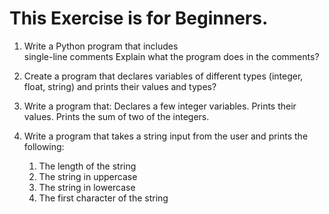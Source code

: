 # This Exercise is for Beginners.

1. Write a Python program that includes  
single-line comments
Explain what the program does in the comments?

2. Create a program that declares variables 
of different types (integer, float, string) 
and prints their values and types?

3. Write a program that:
Declares a few integer variables.
Prints their values.
Prints the sum of two of the integers.

4. Write a program that takes a string 
input from the user and prints the following:
	1. The length of the string
	2. The string in uppercase
	3. The string in lowercase
	4. The first character of the string
